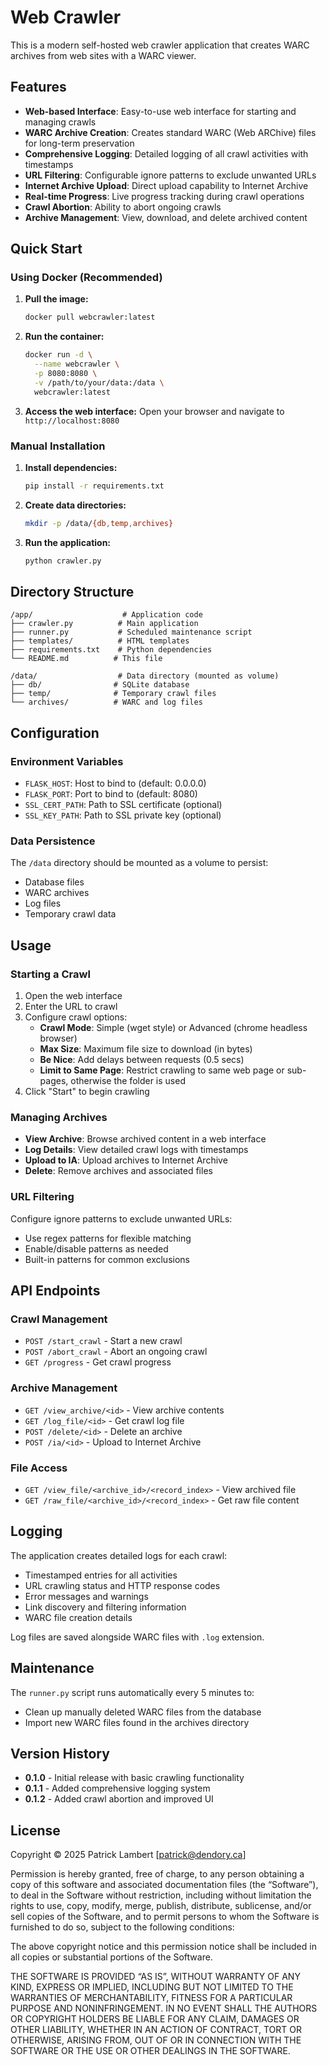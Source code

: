 # Web Crawler

This is a modern self-hosted web crawler application that creates WARC archives from web sites with a WARC viewer.

## Features

- **Web-based Interface**: Easy-to-use web interface for starting and managing crawls
- **WARC Archive Creation**: Creates standard WARC (Web ARChive) files for long-term preservation
- **Comprehensive Logging**: Detailed logging of all crawl activities with timestamps
- **URL Filtering**: Configurable ignore patterns to exclude unwanted URLs
- **Internet Archive Upload**: Direct upload capability to Internet Archive
- **Real-time Progress**: Live progress tracking during crawl operations
- **Crawl Abortion**: Ability to abort ongoing crawls
- **Archive Management**: View, download, and delete archived content

## Quick Start

### Using Docker (Recommended)

1. **Pull the image:**
   ```bash
   docker pull webcrawler:latest
   ```

2. **Run the container:**
   ```bash
   docker run -d \
     --name webcrawler \
     -p 8080:8080 \
     -v /path/to/your/data:/data \
     webcrawler:latest
   ```

3. **Access the web interface:**
   Open your browser and navigate to `http://localhost:8080`

### Manual Installation

1. **Install dependencies:**
   ```bash
   pip install -r requirements.txt
   ```

2. **Create data directories:**
   ```bash
   mkdir -p /data/{db,temp,archives}
   ```

3. **Run the application:**
   ```bash
   python crawler.py
   ```

## Directory Structure

```
/app/                    # Application code
├── crawler.py          # Main application
├── runner.py           # Scheduled maintenance script
├── templates/          # HTML templates
├── requirements.txt    # Python dependencies
└── README.md          # This file

/data/                  # Data directory (mounted as volume)
├── db/                # SQLite database
├── temp/              # Temporary crawl files
└── archives/          # WARC and log files
```

## Configuration

### Environment Variables

- `FLASK_HOST`: Host to bind to (default: 0.0.0.0)
- `FLASK_PORT`: Port to bind to (default: 8080)
- `SSL_CERT_PATH`: Path to SSL certificate (optional)
- `SSL_KEY_PATH`: Path to SSL private key (optional)

### Data Persistence

The `/data` directory should be mounted as a volume to persist:
- Database files
- WARC archives
- Log files
- Temporary crawl data

## Usage

### Starting a Crawl

1. Open the web interface
2. Enter the URL to crawl
3. Configure crawl options:
   - **Crawl Mode**: Simple (wget style) or Advanced (chrome headless browser)
   - **Max Size**: Maximum file size to download (in bytes)
   - **Be Nice**: Add delays between requests (0.5 secs)
   - **Limit to Same Page**: Restrict crawling to same web page or sub-pages, otherwise the folder is used
4. Click "Start" to begin crawling

### Managing Archives

- **View Archive**: Browse archived content in a web interface
- **Log Details**: View detailed crawl logs with timestamps
- **Upload to IA**: Upload archives to Internet Archive
- **Delete**: Remove archives and associated files

### URL Filtering

Configure ignore patterns to exclude unwanted URLs:
- Use regex patterns for flexible matching
- Enable/disable patterns as needed
- Built-in patterns for common exclusions

## API Endpoints

### Crawl Management
- `POST /start_crawl` - Start a new crawl
- `POST /abort_crawl` - Abort an ongoing crawl
- `GET /progress` - Get crawl progress

### Archive Management
- `GET /view_archive/<id>` - View archive contents
- `GET /log_file/<id>` - Get crawl log file
- `POST /delete/<id>` - Delete an archive
- `POST /ia/<id>` - Upload to Internet Archive

### File Access
- `GET /view_file/<archive_id>/<record_index>` - View archived file
- `GET /raw_file/<archive_id>/<record_index>` - Get raw file content

## Logging

The application creates detailed logs for each crawl:
- Timestamped entries for all activities
- URL crawling status and HTTP response codes
- Error messages and warnings
- Link discovery and filtering information
- WARC file creation details

Log files are saved alongside WARC files with `.log` extension.

## Maintenance

The `runner.py` script runs automatically every 5 minutes to:
- Clean up manually deleted WARC files from the database
- Import new WARC files found in the archives directory

## Version History

- **0.1.0** - Initial release with basic crawling functionality
- **0.1.1** - Added comprehensive logging system
- **0.1.2** - Added crawl abortion and improved UI

## License

Copyright © 2025 Patrick Lambert [patrick@dendory.ca]

Permission is hereby granted, free of charge, to any person obtaining a copy of this software and associated documentation files (the “Software”), to deal in the Software without restriction, including without limitation the rights to use, copy, modify, merge, publish, distribute, sublicense, and/or sell copies of the Software, and to permit persons to whom the Software is furnished to do so, subject to the following conditions:

The above copyright notice and this permission notice shall be included in all copies or substantial portions of the Software.

THE SOFTWARE IS PROVIDED “AS IS”, WITHOUT WARRANTY OF ANY KIND, EXPRESS OR IMPLIED, INCLUDING BUT NOT LIMITED TO THE WARRANTIES OF MERCHANTABILITY, FITNESS FOR A PARTICULAR PURPOSE AND NONINFRINGEMENT. IN NO EVENT SHALL THE AUTHORS OR COPYRIGHT HOLDERS BE LIABLE FOR ANY CLAIM, DAMAGES OR OTHER LIABILITY, WHETHER IN AN ACTION OF CONTRACT, TORT OR OTHERWISE, ARISING FROM, OUT OF OR IN CONNECTION WITH THE SOFTWARE OR THE USE OR OTHER DEALINGS IN THE SOFTWARE.

